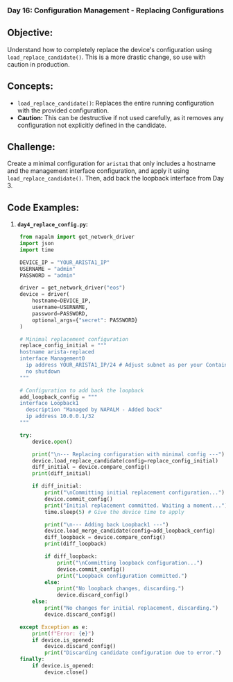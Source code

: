 ### **Day 16: Configuration Management - Replacing Configurations**

## **Objective:** 
Understand how to completely replace the device's configuration using `load_replace_candidate()`. This is a more drastic change, so use with caution in production.

## **Concepts:**

  * `load_replace_candidate()`: Replaces the entire running configuration with the provided configuration.
  * **Caution:** This can be destructive if not used carefully, as it removes any configuration not explicitly defined in the candidate.

## **Challenge:** 
Create a minimal configuration for `arista1` that only includes a hostname and the management interface configuration, and apply it using `load_replace_candidate()`. Then, add back the loopback interface from Day 3.

## **Code Examples:**

1.  **`day4_replace_config.py`:**
```python
    from napalm import get_network_driver
    import json
    import time

    DEVICE_IP = "YOUR_ARISTA1_IP"
    USERNAME = "admin"
    PASSWORD = "admin"

    driver = get_network_driver("eos")
    device = driver(
        hostname=DEVICE_IP,
        username=USERNAME,
        password=PASSWORD,
        optional_args={"secret": PASSWORD}
    )

    # Minimal replacement configuration
    replace_config_initial = """
    hostname arista-replaced
    interface Management0
      ip address YOUR_ARISTA1_IP/24 # Adjust subnet as per your Containerlab setup
      no shutdown
    """

    # Configuration to add back the loopback
    add_loopback_config = """
    interface Loopback1
      description "Managed by NAPALM - Added back"
      ip address 10.0.0.1/32
    """

    try:
        device.open()

        print("\n--- Replacing configuration with minimal config ---")
        device.load_replace_candidate(config=replace_config_initial)
        diff_initial = device.compare_config()
        print(diff_initial)

        if diff_initial:
            print("\nCommitting initial replacement configuration...")
            device.commit_config()
            print("Initial replacement committed. Waiting a moment...")
            time.sleep(5) # Give the device time to apply

            print("\n--- Adding back Loopback1 ---")
            device.load_merge_candidate(config=add_loopback_config)
            diff_loopback = device.compare_config()
            print(diff_loopback)

            if diff_loopback:
                print("\nCommitting loopback configuration...")
                device.commit_config()
                print("Loopback configuration committed.")
            else:
                print("No loopback changes, discarding.")
                device.discard_config()
        else:
            print("No changes for initial replacement, discarding.")
            device.discard_config()

    except Exception as e:
        print(f"Error: {e}")
        if device.is_opened:
            device.discard_config()
            print("Discarding candidate configuration due to error.")
    finally:
        if device.is_opened:
            device.close()
```
